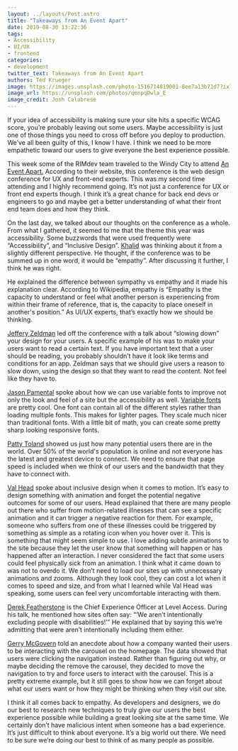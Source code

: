 ```yaml
---
layout: ../layouts/Post.astro
title: "Takeaways from An Event Apart"
date: 2019-08-30 13:22:36
tags: 
- Accessibility
- UI/UX
- frontend
categories: 
- development
twitter_text: Takeaways from An Event Apart
authors: Ted Krueger
image: https://images.unsplash.com/photo-1516714819001-8ee7a13b71d7?ixlib=rb-1.2.1&auto=format&fit=crop&w=3300&q=80
image_url: https://unsplash.com/photos/qmnpqDwla_E
image_credit: Josh Calabrese
---
```

If your idea of accessibility is making sure your site hits a specific WCAG score, you’re probably leaving out some users. Maybe accessibility is just one of those things you need to cross off before you deploy to production. We’ve all been guilty of this, I know I have. I think we need to be more empathetic toward our users to give everyone the best experience possible.

This week some of the RIMdev team traveled to the Windy City to attend <a href="https://aneventapart.com/" target="_blank">An Event Apart.</a> According to their website, this conference is the web design conference for UX and front-end experts. This was my second time attending and I highly recommend going. It’s not just a conference for UX or front end experts though. I think it’s a great chance for back end devs or engineers to go and maybe get a better understanding of what their front end team does and how they think. 

On the last day, we talked about our thoughts on the conference as a whole. From what I gathered, it seemed to me that the theme this year was accessibility. Some buzzwords that were used frequently were “Accessibility”, and “Inclusive Design”. [Khalid](/authors/khalid-abuhakmeh/) was thinking about it from a slightly different perspective. He thought, if the conference was to be summed up in one word, it would be “empathy”. After discussing it further, I think he was right. 

He explained the difference between sympathy vs empathy and it made his explanation clear. According to Wikipedia, empathy is “Empathy is the capacity to understand or feel what another person is experiencing from within their frame of reference, that is, the capacity to place oneself in another's position.” As UI/UX experts, that’s exactly how we should be thinking.

<a href="https://twitter.com/zeldman" target="_blank">Jeffery Zeldman</a> led off the conference with a talk about “slowing down” your design for your users. A specific example of his was to make your users want to read a certain text. If you have important text that a user should be reading, you probably shouldn’t have it look like terms and conditions for an app. Zeldman says that we should give users a reason to slow down, using the design so that they want to read the content. Not feel like they have to.

<a href="https://twitter.com/jpamental" target="_blank">Jason Pamental</a> spoke about how we can use variable fonts to improve not only the look and feel of a site but the accessibility as well. <a href="https://en.wikipedia.org/wiki/Variable_fonts" target="_blank">Variable fonts</a> are pretty cool. One font can contain all of the different styles rather than loading multiple fonts. This makes for lighter pages. They scale much nicer than traditional fonts. With a little bit of math, you can create some pretty sharp looking responsive fonts. 

<a href="https://twitter.com/pattytoland" target="_blank">Patty Toland</a> showed us just how many potential users there are in the world. Over 50% of the world's population is online and not everyone has the latest and greatest device to connect. We need to ensure that page speed is included when we think of our users and the bandwidth that they have to connect with.

<a href="https://twitter.com/vlh" target="_blank">Val Head</a> spoke about inclusive design when it comes to motion. It’s easy to design something with animation and forget the potential negative outcomes for some of our users. Head explained that there are many people out there who suffer from motion-related illnesses that can see a specific animation and it can trigger a negative reaction for them. For example, someone who suffers from one of these illnesses could be triggered by something as simple as a rotating icon when you hover over it. This is something that might seem simple to use. I love adding subtle animations to the site because they let the user know that something will happen or has happened after an interaction. I never considered the fact that some users could feel physically sick from an animation. I think what it came down to was not to overdo it. We don’t need to load our sites up with unnecessary animations and zooms. Although they look cool, they can cost a lot when it comes to speed and size, and from what I learned while Val Head was speaking, some users can feel very uncomfortable interacting with them.

<a href="https://twitter.com/feather" target="_blank">Derek Featherstone</a> is the Chief Experience Officer at Level Access. During his talk, he mentioned how sites often say: “‘We aren’t intentionally excluding people with disabilities!’” He explained that by saying this we’re admitting that were aren’t intentionally including them either.

<a href="https://twitter.com/gerrymcgovern" target="_blank">Gerry McGovern</a> told an anecdote about how a company wanted their users to be interacting with the carousel on the homepage. The data showed that users were clicking the navigation instead. Rather than figuring out why, or maybe deciding the remove the carousel, they decided to move the navigation to try and force users to interact with the carousel. This is a pretty extreme example, but it still goes to show how we can forget about what our users want or how they might be thinking when they visit our site.

I think it all comes back to empathy. As developers and designers, we do our best to research new techniques to truly give our users the best experience possible while building a great looking site at the same time. We certainly don’t have malicious intent when someone has a bad experience. It’s just difficult to think about everyone. It’s a big world out there. We need to be sure we’re doing our best to think of as many people as possible.
